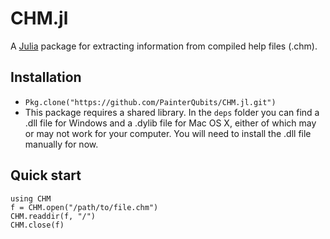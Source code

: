 
<a id='CHM.jl-1'></a>

# CHM.jl


A [Julia](http://julialang.org) package for extracting information from compiled help files (.chm).


<a id='Installation-1'></a>

## Installation


  * `Pkg.clone("https://github.com/PainterQubits/CHM.jl.git")`
  * This package requires a shared library. In the `deps` folder you can find a .dll file for Windows and a .dylib file for Mac OS X, either of which may or may not work for your computer. You will need to install the .dll file manually for now.


<a id='Quick-start-1'></a>

## Quick start


```
using CHM
f = CHM.open("/path/to/file.chm")
CHM.readdir(f, "/")
CHM.close(f)
```

